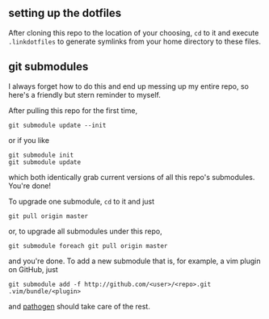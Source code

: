 
setting up the dotfiles
------------------------
After cloning this repo to the location of your choosing, `cd` to it and execute
`.linkdotfiles` to generate symlinks from your home directory to these files.

git submodules
--------------
I always forget how to do this and end up messing up my entire repo, so here's
a friendly but stern reminder to myself.

After pulling this repo for the first time,

	git submodule update --init

or if you like 

	git submodule init
	git submodule update

which both identically grab current versions of all this repo's submodules.
You're done!

To upgrade one submodule, `cd` to it and just

	git pull origin master

or, to upgrade all submodules under this repo,

	git submodule foreach git pull origin master

and you're done. To add a new submodule that is, for example, a vim plugin on
GitHub, just

	git submodule add -f http://github.com/<user>/<repo>.git .vim/bundle/<plugin>

and [pathogen][1] should take care of the rest.

[1]: http://github.com/tpope/vim-pathogen/ "tpope/vim-pathogen"
